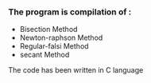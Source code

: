 <h3>The program is compilation of :</h3>
   <ul>
    <li>Bisection Method</li>
    <li>Newton-raphson Method</li>
    <li>Regular-falsi Method</li>
    <li>secant Method</li>
   </ul>
<p>The  code has been written in C language</p>
